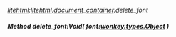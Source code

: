 _[litehtml](../../modules/litehtml/litehtml-module.md):[litehtml](../../modules/litehtml/litehtml-module.md).[document\_container](../../modules/litehtml/litehtml-document_container.md).delete\_font_
##### Method delete\_font:Void( font:[wonkey.types.Object](../../modules/wonkey/wonkey-types-object.md) )
